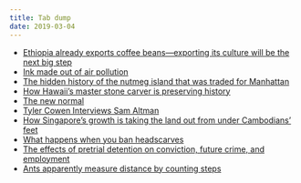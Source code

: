 ```yaml
---
title: Tab dump
date: 2019-03-04
---
```


<!--kg-card-begin: html--><ul>
<li><a href="https://qz.com/africa/1560013/ethiopias-coffee-ritual-is-being-exported-to-china-japan/" target="_blank" rel="noopener noreferrer">Ethiopia already exports coffee beans—exporting its culture will be the next big step</a></li>
<li><a href="https://www.youtube.com/watch?v=Dig_QFPPPtE" target="_blank" rel="noopener noreferrer">Ink made out of air pollution</a></li>
<li><a href="https://www.atlasobscura.com/articles/island-traded-for-manhattan" target="_blank" rel="noopener noreferrer">The hidden history of the nutmeg island that was traded for Manhattan</a></li>
<li><a href="https://www.youtube.com/watch?v=ACfOr8XMT4s" target="_blank" rel="noopener noreferrer">How Hawaii&#8217;s master stone carver is preserving history</a></li>
<li><a href="https://www.youtube.com/watch?v=g74sc4O8vqg" target="_blank" rel="noopener noreferrer">The new normal</a></li>
<li><a href="https://overcast.fm/+PbpK6Hu50" target="_blank" rel="noopener noreferrer">Tyler Cowen Interviews Sam Altman</a></li>
<li><a href="https://aeon.co/videos/sand-grab-how-singapores-growth-is-taking-the-land-out-from-under-cambodians-feet" target="_blank" rel="noopener noreferrer">How Singapore’s growth is taking the land out from under Cambodians’ feet</a></li>
<li><a href="__GHOST_URL__/what-happens-when-you-ban-headscarves/" target="_blank" rel="noopener noreferrer">What happens when you ban headscarves</a></li>
<li><a href="https://pubs.aeaweb.org/doi/pdfplus/10.1257/aer.20161503" target="_blank" rel="noopener noreferrer">The effects of pretrial detention on conviction, future crime, and employment</a></li>
<li><a href="http://annotations.joshnicholas.com/2019/03/03/ants-apparently-measure.html" target="_blank" rel="noopener noreferrer">Ants apparently measure distance by counting steps</a></li>
</ul>
<!--kg-card-end: html-->